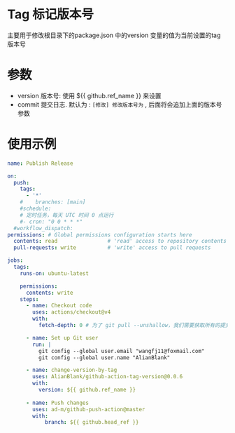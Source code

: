 # Tag 标记版本号

主要用于修改根目录下的package.json 中的version 变量的值为当前设置的tag 版本号

# 参数

- version 版本号: 使用 ${{ github.ref_name }} 来设置
- commit 提交日志. 默认为 : `[修改] 修改版本号为` , 后面将会追加上面的版本号参数

# 使用示例

```yaml
name: Publish Release

on:
  push:
    tags:
      - '*'
    #    branches: [main]
    #schedule:
    # 定时任务，每天 UTC 时间 0 点运行
    #- cron: "0 0 * * *"
  #workflow_dispatch:
permissions: # Global permissions configuration starts here
  contents: read                # 'read' access to repository contents
  pull-requests: write          # 'write' access to pull requests

jobs:
  tags:
    runs-on: ubuntu-latest

    permissions:
      contents: write
    steps:
      - name: Checkout code
        uses: actions/checkout@v4
        with:
          fetch-depth: 0 # 为了 git pull --unshallow，我们需要获取所有的提交历史

      - name: Set up Git user
        run: |
          git config --global user.email "wangfj11@foxmail.com"
          git config --global user.name "AlianBlank"

      - name: change-version-by-tag
        uses: AlianBlank/github-action-tag-version@0.0.6
        with:
          version: ${{ github.ref_name }}
          
      - name: Push changes
        uses: ad-m/github-push-action@master
        with:
            branch: ${{ github.head_ref }}
```
